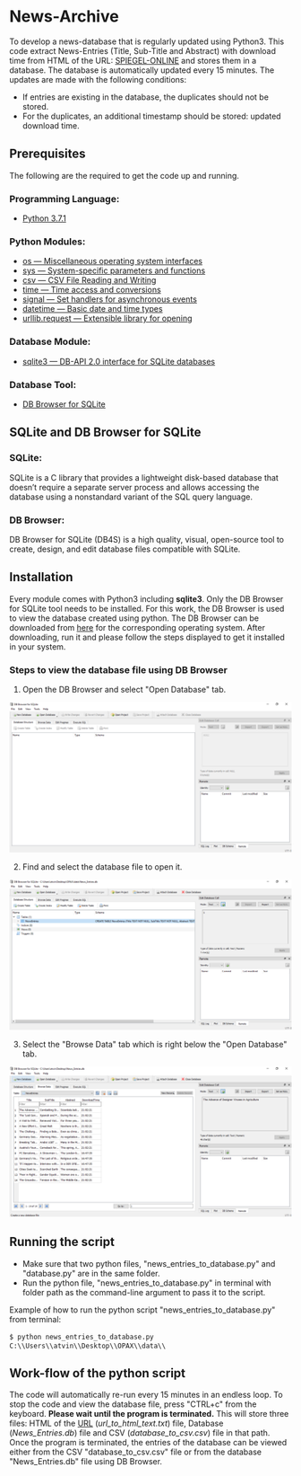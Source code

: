 # News-Archive

To develop a news-database that is regularly updated using Python3. This code extract News-Entries (Title, Sub-Title and Abstract) with download time from HTML of the URL: [SPIEGEL-ONLINE](https://www.spiegel.de/international/ ) and stores them in a database. The database is automatically updated every 15 minutes. The updates are made with the following conditions:

* If entries are existing in the database, the duplicates should not be stored.
* For the duplicates, an additional timestamp should be stored: updated download time.


## Prerequisites

The following are the required to get the code up and running.

### Programming Language:

* [Python 3.7.1](https://www.python.org/downloads/release/python-371/ ) 

### Python Modules:

* [os — Miscellaneous operating system interfaces](https://docs.python.org/3/library/os.html )
* [sys — System-specific parameters and functions](https://docs.python.org/3/library/sys.html ) 
* [csv — CSV File Reading and Writing](https://docs.python.org/3/library/csv.html )
* [time — Time access and conversions](https://docs.python.org/3/library/time.html )
* [signal — Set handlers for asynchronous events](https://docs.python.org/3/library/signal.html )
* [datetime — Basic date and time types](https://docs.python.org/3/library/datetime.html#module-datetime )
* [urllib.request — Extensible library for opening](https://docs.python.org/3/library/urllib.request.html#module-urllib.request )

### Database Module:

* [sqlite3 — DB-API 2.0 interface for SQLite databases](https://docs.python.org/3/library/sqlite3.html )

### Database Tool:

* [DB Browser for SQLite](https://sqlitebrowser.org/ ) 


## SQLite and DB Browser for SQLite

### SQLite: 

SQLite is a C library that provides a lightweight disk-based database that doesn’t require a separate server process and allows accessing the database using a nonstandard variant of the SQL query language.

### DB Browser: 

DB Browser for SQLite (DB4S) is a high quality, visual, open-source tool to create, design, and edit database files compatible with SQLite.


## Installation

Every module comes with Python3 including **sqlite3**. Only the DB Browser for SQLite tool needs to be installed. For this work, the DB Browser is used to view the database created using python. The DB Browser can be downloaded from [here](https://sqlitebrowser.org/dl/ ) for the corresponding operating system. After downloading, run it and please follow the steps displayed to get it installed in your system.

### Steps to view the database file using DB Browser

1. Open the DB Browser and select "Open Database" tab.

<img src="images/step1.PNG">

2. Find and select the database file to open it. 

<img src="images/step2.PNG">

3. Select the "Browse Data" tab which is right below the "Open Database" tab.

<img src="images/step3.PNG">


## Running the script

* Make sure that two python files, "news_entries_to_database.py" and "database.py" are in the same folder.
* Run the python file, "news_entries_to_database.py" in terminal with folder path as the command-line argument to pass it to the script.

Example of how to run the python script "news_entries_to_database.py" from terminal:

```shell
$ python news_entries_to_database.py C:\\Users\\atvin\\Desktop\\OPAX\\data\\
```


## Work-flow of the python script

The code will automatically re-run every 15 minutes in an endless loop. To stop the code and view the database file, press "CTRL+c" from the keyboard. **Please wait until the program is terminated.** This will store three files: HTML of the [URL](https://www.spiegel.de/international/ ) (*url_to_html_text.txt*) file, Database (*News_Entries.db*) file and CSV (*database_to_csv.csv*) file in that path. Once the program is terminated, the entries of the database can be viewed either from the CSV "database_to_csv.csv" file or from the database "News_Entries.db" file using DB Browser.

